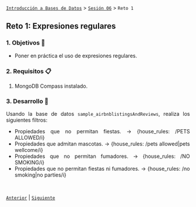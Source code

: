 [`Introducción a Bases de Datos`](../../README.md) > [`Sesión 06`](../Readme.md) > `Reto 1`
	
## Reto 1: Expresiones regulares

<div style="text-align: justify;">

### 1. Objetivos :dart: 

- Poner en práctica el uso de expresiones regulares.

### 2. Requisitos :clipboard:

1. MongoDB Compass instalado.

### 3. Desarrollo :rocket:

Usando la base de datos `sample_airbnblistingsAndReviews`, realiza los siguientes filtros:

- Propiedades que no permitan fiestas.              -> {house_rules: /PETS ALLOWED/i}
- Propiedades que admitan mascotas.                 -> {house_rules: /pets allowed|pets wellcome/i}
- Propiedades que no permitan fumadores.            -> {house_rules: /NO SMOKING/i}
- Propiedades que no permitan fiestas ni fumadores. -> {house_rules: /no smoking|no parties/i}

<br/>

[`Anterior`](../Ejemplo-01/Readme.md) | [`Siguiente`](../Readme.md)

</div>
